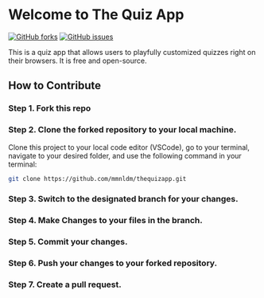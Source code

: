 # Welcome to The Quiz App

[![GitHub forks](https://img.shields.io/github/forks/mmnldm/thequizapp?style=plastic)](https://img.shields.io/github/forks/mmnldm/thequizapp)
[![GitHub issues](https://img.shields.io/github/issues/mmnldm/thequizapp?style=plastic)](https://img.shields.io/github/issues/mmnldm/thequizapp)

This is a quiz app that allows users to playfully customized quizzes right on their browsers. It is free and open-source.

## How to Contribute
### Step 1. Fork this repo
### Step 2. Clone the forked repository to your local machine. 

Clone this project to your local code editor (VSCode), go to your terminal, navigate to your desired folder, and use the following command in your terminal:

```bash
git clone https://github.com/mmnldm/thequizapp.git
```
### Step 3. Switch to the designated branch for your changes. 
### Step 4. Make Changes to your files in the branch. 
### Step 5. Commit your changes. 
### Step 6. Push your changes to your forked repository. 
### Step 7. Create a pull request.
